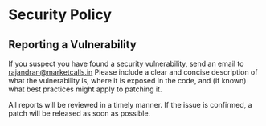 # Security Policy


## Reporting a Vulnerability

If you suspect you have found a security vulnerability, send an email to rajandran@marketcalls.in Please include a clear and concise description of what the vulnerability is, where it is exposed in the code, and (if known) what best practices might apply to patching it.

All reports will be reviewed in a timely manner. If the issue is confirmed, a patch will be released as soon as possible.
